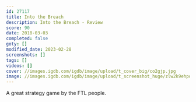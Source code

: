```yaml
---
id: 27117
title: Into the Breach
description: Into the Breach - Review
score: 90
date: 2018-03-03
completed: false
goty: []
modified_date: 2023-02-28
screenshots: []
tags: []
videos: []
cover: //images.igdb.com/igdb/image/upload/t_cover_big/co2gjp.jpg
image: //images.igdb.com/igdb/image/upload/t_screenshot_huge/zlw2k9ehpqpxs5dafguo.jpg
---
```

A great strategy game by the FTL people.